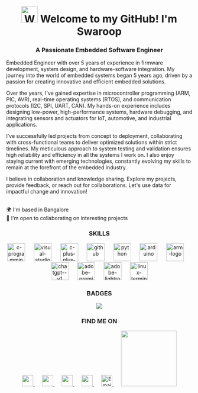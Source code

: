 <h1 align="center"><img src="https://raw.githubusercontent.com/Tarikul-Islam-Anik/Animated-Fluent-Emojis/master/Emojis/Hand%20gestures/Waving%20Hand.png" alt="Waving Hand" width="44" height="44"/>
 Welcome to my GitHub! I'm Swaroop</h1>
<h3 align="center">A Passionate Embedded Software Engineer</h3>
<p align="justified">
  Embedded Engineer with over 5 years of experience in firmware development, system design, and hardware-software integration. My journey into the world of embedded systems began 5 years ago, driven by a passion for creating innovative and efficient embedded solutions.

Over the years, I’ve gained expertise in microcontroller programming (ARM, PIC, AVR), real-time operating systems (RTOS), and communication protocols (I2C, SPI, UART, CAN). My hands-on experience includes designing low-power, high-performance systems, hardware debugging, and integrating sensors and actuators for IoT, automotive, and industrial applications.

I’ve successfully led projects from concept to deployment, collaborating with cross-functional teams to deliver optimized solutions within strict timelines. My meticulous approach to system testing and validation ensures high reliability and efficiency in all the systems I work on. I also enjoy staying current with emerging technologies, constantly evolving my skills to remain at the forefront of the embedded industry.

I believe in collaboration and knowledge sharing. Explore my projects, provide feedback, or reach out for collaborations. Let's use data for impactful change and innovation!
</p>
<p align="left">
</br>🌍  I'm based in Bangalore<br>
  🤝  I'm open to collaborating on interesting projects<br>
</p>
<h3 align="center">SKILLS</h3>
<div align="center">
<img width="48"  height="48" src="https://img.icons8.com/fluency/48/c-programming.png" alt="c-programming"/>
&nbsp;&nbsp;&nbsp;&nbsp;
  <img width="48" height="48" src="https://img.icons8.com/fluency/48/visual-studio-code-2019.png" alt="visual-studio-code-2019"/>
  &nbsp;&nbsp;&nbsp;&nbsp;
  <img width="48" height="48" src="https://img.icons8.com/fluency/48/c-plus-plus-logo.png" alt="c-plus-plus-logo"/>
  &nbsp;&nbsp;&nbsp;&nbsp;
  <img width="48" height="48" src="https://img.icons8.com/fluency/48/github.png" alt="github"/>
  &nbsp;&nbsp;&nbsp;&nbsp;
  <img width="48" height="48" src="https://img.icons8.com/fluency/48/python.png" alt="python"/>
  &nbsp;&nbsp;&nbsp;&nbsp;
  <img width="48" height="48" src="https://img.icons8.com/fluency/48/arduino.png" alt="arduino"/>
  &nbsp;&nbsp;&nbsp;&nbsp;
  <img width="48" height="48" src="https://img.icons8.com/fluency/48/arm-logo.png" alt="arm-logo"/>
  &nbsp;&nbsp;&nbsp;&nbsp;
  <img width="48" height="48" src="https://img.icons8.com/fluency/48/chatgpt--v1.png" alt="chatgpt--v1"/>
  &nbsp;&nbsp;&nbsp;&nbsp;
  <img width="48" height="48" src="https://img.icons8.com/fluency/48/adobe-premiere-pro.png" alt="adobe-premiere-pro"/>
  &nbsp;&nbsp;&nbsp;&nbsp;
  <img width="48" height="48" src="https://img.icons8.com/fluency/48/adobe-lightroom.png" alt="adobe-lightroom"/>
  &nbsp;&nbsp;&nbsp;&nbsp;
  <img width="48" height="48" src="https://img.icons8.com/color/48/linux--v1.png" alt="linux-terminal"/>
  </dev>
</p>

<h3 align="center">BADGES</h3>
<p align="center">
  <a href="http://www.github.com/CodeBySwaroop"><img src="https://github-readme-streak-stats.herokuapp.com/?user=CodeBySwaroop&stroke=ffffff&background=1c1917&ring=0891b2&fire=0891b2&currStreakNum=ffffff&currStreakLabel=0891b2&sideNums=ffffff&sideLabels=ffffff&dates=ffffff&hide_border=true" /></a>
</p>


<h3 align="center">FIND ME ON</h1>
<p align="center">
  <a href="https://www.github.com/CodeBySwaroop" target="_blank" rel="noreferrer"> 
    <picture>
      <source media="(prefers-color-scheme: dark)" srcset="https://raw.githubusercontent.com/danielcranney/readme-generator/main/public/icons/socials/github-dark.svg" />
      <source media="(prefers-color-scheme: light)" srcset="https://raw.githubusercontent.com/danielcranney/readme-generator/main/public/icons/socials/github.svg" />
      <img src="https://raw.githubusercontent.com/danielcranney/readme-generator/main/public/icons/socials/github.svg" width="30" height="30" />
    </picture>
  </a>
 &nbsp;&nbsp;&nbsp;&nbsp;
  <a href="https://www.linkedin.com/in/swaroopmeher/" target="_blank" rel="noreferrer">
    <picture>
      <source media="(prefers-color-scheme: dark)" srcset="https://raw.githubusercontent.com/danielcranney/readme-generator/main/public/icons/socials/linkedin-dark.svg" />
      <source media="(prefers-color-scheme: light)" srcset="https://raw.githubusercontent.com/danielcranney/readme-generator/main/public/icons/socials/linkedin.svg" />
      <img src="https://raw.githubusercontent.com/danielcranney/readme-generator/main/public/icons/socials/linkedin.svg" width="30" height="30" />
    </picture>
  </a>
    &nbsp;&nbsp;&nbsp;&nbsp;
  <a href="http://www.medium.com/@swaroopmeher" target="_blank" rel="noreferrer">
    <picture>
      <source media="(prefers-color-scheme: dark)" srcset="https://raw.githubusercontent.com/danielcranney/readme-generator/main/public/icons/socials/medium-dark.svg" />
      <source media="(prefers-color-scheme: light)" srcset="https://raw.githubusercontent.com/danielcranney/readme-generator/main/public/icons/socials/medium.svg" />
      <img src="https://raw.githubusercontent.com/danielcranney/readme-generator/main/public/icons/socials/medium.svg" width="30" height="30" />
    </picture>
  </a>
  &nbsp;&nbsp;&nbsp;&nbsp;
  <a href="https://www.kaggle.com/swaroopsagarmeher" target="_blank" rel="noreferrer">
    <picture>
      <source media="(prefers-color-scheme: dark)" srcset="https://img.icons8.com/clouds/100/kaggle.png" />
      <source media="(prefers-color-scheme: light)" srcset="https://img.icons8.com/clouds/100/kaggle.png" />
      <img src="https://img.icons8.com/clouds/100/kaggle.png" width="30" height="30" />
    </picture>
  </a>
 &nbsp;&nbsp;&nbsp;&nbsp;
  <a href="mailto:swaroop8396@gmail.com" target="_blank" rel="noreferrer">
   <img src="https://upload.wikimedia.org/wikipedia/commons/7/7e/Gmail_icon_%282020%29.svg" width="30" height="30" alt="Email Icon" />
  </a>
  &nbsp;&nbsp;&nbsp;&nbsp;
  <a href="https://www.buymeacoffee.com/swaroopmeher"><img src="https://cdn.buymeacoffee.com/buttons/v2/default-yellow.png" width="150"/></a>
</p>
